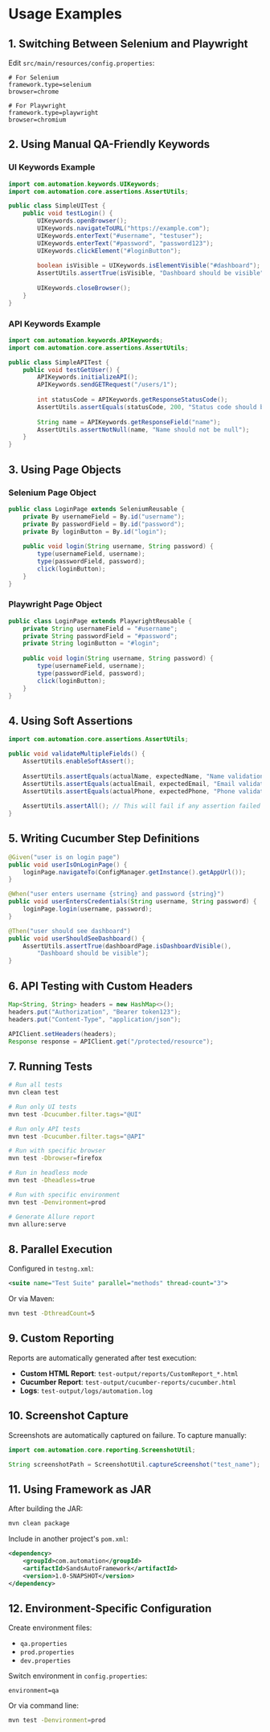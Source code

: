# Usage Examples

## 1. Switching Between Selenium and Playwright

Edit `src/main/resources/config.properties`:

```properties
# For Selenium
framework.type=selenium
browser=chrome

# For Playwright
framework.type=playwright
browser=chromium
```

## 2. Using Manual QA-Friendly Keywords

### UI Keywords Example

```java
import com.automation.keywords.UIKeywords;
import com.automation.core.assertions.AssertUtils;

public class SimpleUITest {
    public void testLogin() {
        UIKeywords.openBrowser();
        UIKeywords.navigateToURL("https://example.com");
        UIKeywords.enterText("#username", "testuser");
        UIKeywords.enterText("#password", "password123");
        UIKeywords.clickElement("#loginButton");
        
        boolean isVisible = UIKeywords.isElementVisible("#dashboard");
        AssertUtils.assertTrue(isVisible, "Dashboard should be visible");
        
        UIKeywords.closeBrowser();
    }
}
```

### API Keywords Example

```java
import com.automation.keywords.APIKeywords;
import com.automation.core.assertions.AssertUtils;

public class SimpleAPITest {
    public void testGetUser() {
        APIKeywords.initializeAPI();
        APIKeywords.sendGETRequest("/users/1");
        
        int statusCode = APIKeywords.getResponseStatusCode();
        AssertUtils.assertEquals(statusCode, 200, "Status code should be 200");
        
        String name = APIKeywords.getResponseField("name");
        AssertUtils.assertNotNull(name, "Name should not be null");
    }
}
```

## 3. Using Page Objects

### Selenium Page Object

```java
public class LoginPage extends SeleniumReusable {
    private By usernameField = By.id("username");
    private By passwordField = By.id("password");
    private By loginButton = By.id("login");
    
    public void login(String username, String password) {
        type(usernameField, username);
        type(passwordField, password);
        click(loginButton);
    }
}
```

### Playwright Page Object

```java
public class LoginPage extends PlaywrightReusable {
    private String usernameField = "#username";
    private String passwordField = "#password";
    private String loginButton = "#login";
    
    public void login(String username, String password) {
        type(usernameField, username);
        type(passwordField, password);
        click(loginButton);
    }
}
```

## 4. Using Soft Assertions

```java
import com.automation.core.assertions.AssertUtils;

public void validateMultipleFields() {
    AssertUtils.enableSoftAssert();
    
    AssertUtils.assertEquals(actualName, expectedName, "Name validation");
    AssertUtils.assertEquals(actualEmail, expectedEmail, "Email validation");
    AssertUtils.assertEquals(actualPhone, expectedPhone, "Phone validation");
    
    AssertUtils.assertAll(); // This will fail if any assertion failed
}
```

## 5. Writing Cucumber Step Definitions

```java
@Given("user is on login page")
public void userIsOnLoginPage() {
    loginPage.navigateTo(ConfigManager.getInstance().getAppUrl());
}

@When("user enters username {string} and password {string}")
public void userEntersCredentials(String username, String password) {
    loginPage.login(username, password);
}

@Then("user should see dashboard")
public void userShouldSeeDashboard() {
    AssertUtils.assertTrue(dashboardPage.isDashboardVisible(), 
        "Dashboard should be visible");
}
```

## 6. API Testing with Custom Headers

```java
Map<String, String> headers = new HashMap<>();
headers.put("Authorization", "Bearer token123");
headers.put("Content-Type", "application/json");

APIClient.setHeaders(headers);
Response response = APIClient.get("/protected/resource");
```

## 7. Running Tests

```bash
# Run all tests
mvn clean test

# Run only UI tests
mvn test -Dcucumber.filter.tags="@UI"

# Run only API tests
mvn test -Dcucumber.filter.tags="@API"

# Run with specific browser
mvn test -Dbrowser=firefox

# Run in headless mode
mvn test -Dheadless=true

# Run with specific environment
mvn test -Denvironment=prod

# Generate Allure report
mvn allure:serve
```

## 8. Parallel Execution

Configured in `testng.xml`:

```xml
<suite name="Test Suite" parallel="methods" thread-count="3">
```

Or via Maven:

```bash
mvn test -DthreadCount=5
```

## 9. Custom Reporting

Reports are automatically generated after test execution:

- **Custom HTML Report**: `test-output/reports/CustomReport_*.html`
- **Cucumber Report**: `test-output/cucumber-reports/cucumber.html`
- **Logs**: `test-output/logs/automation.log`

## 10. Screenshot Capture

Screenshots are automatically captured on failure. To capture manually:

```java
import com.automation.core.reporting.ScreenshotUtil;

String screenshotPath = ScreenshotUtil.captureScreenshot("test_name");
```

## 11. Using Framework as JAR

After building the JAR:

```bash
mvn clean package
```

Include in another project's `pom.xml`:

```xml
<dependency>
    <groupId>com.automation</groupId>
    <artifactId>SandsAutoFramework</artifactId>
    <version>1.0-SNAPSHOT</version>
</dependency>
```

## 12. Environment-Specific Configuration

Create environment files:
- `qa.properties`
- `prod.properties`
- `dev.properties`

Switch environment in `config.properties`:

```properties
environment=qa
```

Or via command line:

```bash
mvn test -Denvironment=prod
```
